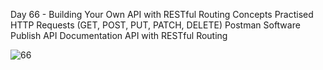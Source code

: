 Day 66 - Building Your Own API with RESTful Routing
Concepts Practised
HTTP Requests (GET, POST, PUT, PATCH, DELETE)
Postman Software
Publish API Documentation
API with RESTful Routing


![66](https://user-images.githubusercontent.com/79047644/203290625-45e8af9a-877b-4893-bd97-055de25d99ca.gif)
